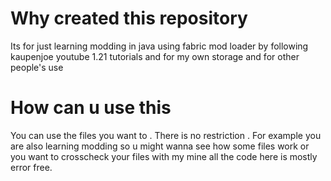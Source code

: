 
# Why created this repository

Its for just learning modding in java using fabric mod loader by following kaupenjoe youtube 1.21 tutorials and for my own storage and for other people's use

# How can u use this

You can use the files you want to . There is no restriction . For example you are also learning modding so u might wanna see how some files work or you want to crosscheck your files with my mine all the code here is mostly error free.
